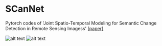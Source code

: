 # SCanNet
Pytorch codes of 'Joint Spatio-Temporal Modeling for Semantic Change Detection in Remote Sensing Imagess' [[paper]](http://xxx)


![alt text](https://github.com/ggsDing/SCanNet/blob/main/SCanNet.png)
![alt text](https://github.com/ggsDing/SCanNet/blob/main/L_psd_sc.png)



